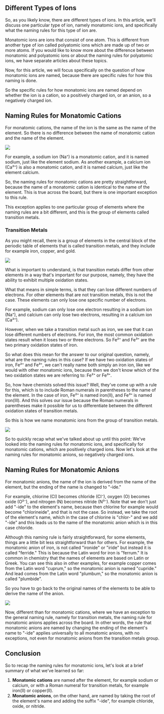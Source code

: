 ## Different Types of Ions

So, as you likely know, there are different types of ions. In this article, we'll discuss one particular type of ion, namely monatomic ions, and specifically what the naming rules for this type of ion are.

Monatomic ions are ions that consist of one atom. This is different from another type of ion called polyatomic ions which are made up of two or more atoms. If you would like to know more about the difference between monatomic and polyatomic ions or about the naming rules for polyatomic ions, we have separate articles about these topics.

Now, for this article, we will focus specifically on the question of how monatomic ions are named, because there are specific rules for how this naming is done.

So the specific rules for how monatomic ions are named depend on whether the ion is a cation, so a positively charged ion, or an anion, so a negatively charged ion.

## Naming Rules for Monatomic Cations

For monatomic cations, the name of the ion is the same as the name of the element. So there is no difference between the name of monatomic cation and the name of the element.

![](/images/003%20Naming%20Monatomic%20Ions/Naming%20Rules%20for%20Monatomic%20Anions%20and%20Cations.jpg)

For example, a sodium ion (Na⁺) is a monatomic cation, and it is named sodium, just like the element sodium.
As another example, a calcium ion (Ca²⁺) is also a monatomic cation, and it is named calcium, just like the element calcium.

So, the naming rules for monatomic cations are pretty straightforward, because the name of a monatomic cation is identical to the name of the element. This is true across the board, but there is one important exception to this rule.

This exception applies to one particular group of elements where the naming rules are a bit different, and this is the group of elements called transition metals.

### Transition Metals

As you might recall, there is a group of elements in the central block of the periodic table of elements that is called transition metals, and they include for example iron, copper, and gold.

![](/images/003%20Naming%20Monatomic%20Ions/The%20Periodic%20Table%20of%20the%20Elements%20in%20Chemistry.jpg)

What is important to understand, is that transition metals differ from other elements in a way that's important for our purpose, namely, they have the ability to exhibit multiple oxidation states.

What that means in simple terms, is that they can lose different numbers of electrons. For other elements that are not transition metals, this is not the case. These elements can only lose one specific number of electrons.

For example, sodium can only lose one electron resulting in a sodium ion (Na⁺), and calcium can only lose two electrons, resulting in a calcium ion (Ca²⁺).

However, when we take a transition metal such as iron, we see that it can lose different numbers of electrons. For iron, the most common oxidation states result when it loses two or three electrons. So Fe²⁺ and Fe³⁺ are the two primary oxidation states of iron.

So what does this mean for the answer to our original question, namely, what are the naming rules in this case?
If we have two oxidation states of iron, Fe²⁺ and Fe³⁺, we can't really name both simply an iron ion, like we would with other monatomic ions, because then we don't know which of the two oxidation states we are referring to: Fe²⁺ or Fe³⁺.

So, how have chemists solved this issue? Well, they've come up with a rule for this, which is to include Roman numerals in parentheses to the name of the element.
In the case of iron, Fe²⁺ is named iron(II), and Fe³⁺ is named iron(III). And this solves our issue because the Roman numerals in parentheses make it possible for us to differentiate between the different oxidation states of transition metals.

So this is how we name monatomic ions from the group of transition metals.

![](/images/003%20Naming%20Monatomic%20Ions/Rules%20for%20Naming%20Monoatomic%20Ions.jpg)

So to quickly recap what we've talked about up until this point: We've looked into the naming rules for monatomic ions, and specifically for monatomic cations, which are positively charged ions. Now let's look at the naming rules for monatomic anions, so negatively charged ions.

## Naming Rules for Monatomic Anions

For monatomic anions, the name of the ion is derived from the name of the element, but the ending of the name is changed to "-ide."

For example, chlorine (Cl) becomes chloride (Cl⁻), oxygen (O) becomes oxide (O²⁻), and nitrogen (N) becomes nitride (N³⁻).
Note that we don't just add "-ide" to the element's name, because then chlorine for example would become "chlorineide", and that is not the case. So instead, we take the root of the element's name, which in the case of chlorine is "chlor-" and we add "-ide" and this leads us to the name of the monatomic anion which is in this case chloride. 

Although this naming rule is fairly straightforward, for some elements, things are a little bit less straightforward than for others.
For example, the monatomic anion of iron, is not called "ironide" or "iride" but instead it is called "ferride." This is because the Latin word for iron is "ferrum."
It is common in chemistry that the names of elements are based on Latin or Greek. You can see this also in other examples, for example copper comes from the Latin word "cuprum," so the monatomic anion is named "cupride." And lead comes from the Latin word "plumbum," so the monatomic anion is called "plumbide".

So you have to go back to the original names of the elements to be able to derive the name of the anion.

![](/images/003%20Naming%20Monatomic%20Ions/Naming%20Conventions%20for%20Monatomic%20Ions.jpg)

Now, different than for monatomic cations, where we have an exception to the general naming rule, namely for transition metals, the naming rule for monatomic anions applies across the board. In other words, the rule that monatomic anions are named by changing the ending of the element's name to "-ide" applies universally to all monatomic anions, with no exceptions, not even for monatomic anions from the transition metals group.

## Conclusion

So to recap the naming rules for monatomic ions, let's look at a brief summary of what we've learned so far:
1. **Monatomic cations** are named after the element, for example sodium or calcium, or with a Roman numeral for transition metals, for example iron(II) or copper(II).
2. **Monatomic anions**, on the other hand, are named by taking the root of the element's name and adding the suffix "-ide", for example chloride, oxide, or nitride.